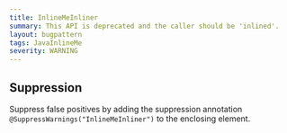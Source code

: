 ```yaml
---
title: InlineMeInliner
summary: This API is deprecated and the caller should be 'inlined'.
layout: bugpattern
tags: JavaInlineMe
severity: WARNING
---
```


<!--
*** AUTO-GENERATED, DO NOT MODIFY ***
To make changes, edit the @BugPattern annotation or the explanation in docs/bugpattern.
-->



## Suppression
Suppress false positives by adding the suppression annotation `@SuppressWarnings("InlineMeInliner")` to the enclosing element.
